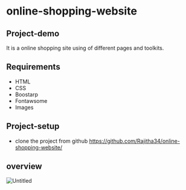 # online-shopping-website

## Project-demo
It is a online shopping site using of different pages and toolkits.

## Requirements
* HTML
* CSS
* Boostarp
* Fontawsome
* Images

## Project-setup
* clone the project from github https://github.com/Rajitha34/online-shopping-website/

## overview
![Untitled](https://user-images.githubusercontent.com/92713814/165033390-e02bc41e-ba7f-42c7-98f6-3f5f7a42234b.png)
